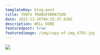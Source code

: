 ```yaml
---
templateKey: blog-post
title: TONYS TRANSFORMATION
date: 2022-12-26T06:25:37.820Z
description: WELL DONE
featuredpost: true
featuredimage: /img/copy-of-img_4793.jpg
---
```

![](/img/copy-of-img_4793.jpg)